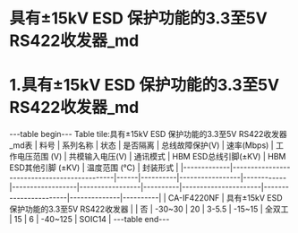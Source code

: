 # 具有±15kV ESD 保护功能的3.3至5V RS422收发器_md
# 1.具有±15kV ESD 保护功能的3.3至5V RS422收发器_md

---table begin---
Table tile:具有±15kV ESD 保护功能的3.3至5V RS422收发器_md表
| 料号        | 系列名称                                    | 状态 | 是否隔离 | 总线故障保护(V) | 速率(Mbps) | 工作电压范围 (V) | 共模输入电压(V) | 通讯模式 | HBM ESD总线引脚(±KV) | HBM ESD其他引脚 (±KV) | 温度范围 (℃) | 封装形式 |
|-------------|---------------------------------------------|------|----------|-----------------|------------|------------------|-----------------|----------|----------------------|-----------------------|--------------|----------|
| CA-IF4220NF | 具有±15kV ESD 保护功能的3.3至5V RS422收发器 |      | 否       | -30~30          | 20         | 3-5.5            | -15~15          | 全双工   | 15                   | 6                     | -40~125      | SOIC14   |
---table end---